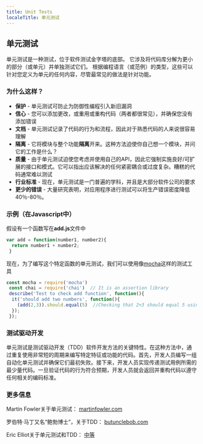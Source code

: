 ```yaml
---
title: Unit Tests
localeTitle: 单元测试
---
```

## 单元测试

单元测试是一种测试，位于软件测试金字塔的底部。 它涉及将代码库分解为更小的部分（或单元）并单独测试它们。 根据编程语言（或范例）的类型，这些可以针对您定义为单元的任何内容，尽管最常见的做法是针对功能。

### 为什么这样？

*   **保护** - 单元测试可防止为防御性编程引入新旧漏洞
*   **信心** - 您可以添加更改，或重用或重构代码（两者都很常见），并确保您没有添加错误
*   **文档** - 单元测试记录了代码的行为和流程，因此对于熟悉代码的人来说很容易理解
*   **隔离** - 它将模块与整个功能**隔离**开来。这种方法迫使你自己想一个模块，并问它的工作是什么？
*   **质量** - 由于单元测试迫使您考虑并使用自己的API，因此它强制实施良好/可扩展的接口和模式。它可以指出应该解决的任何紧密耦合或过度复杂。糟糕的代码通常难以测试
*   **行业标准** - 现在，单元测试是一门普遍的学科，并且是大部分软件公司的要求
*   **更少的错误** - 大量研究表明，对应用程序进行测试可以将生产错误密度降低40％-80％。

### 示例（在Javascript中）

假设有一个函数写在**add.js**文件中

```javascript
var add = function(number1, number2){ 
  return number1 + number2; 
 } 
```

现在，为了编写这个特定函数的单元测试，我们可以使用像[mocha](http://mochajs.org/)这样的测试工具

```javascript
const mocha = require('mocha') 
 const chai = require('chai')  // It is an assertion library 
 describe('Test to check add function', function(){ 
  it('should add two numbers', function(){ 
    (add(2,3)).should.equal(5)  //Checking that 2+3 should equal 5 using the given add function 
  }); 
 }); 
```

### 测试驱动开发

单元测试是测试驱动开发（TDD）软件开发方法的关键特性。在这种方法中，通过重复使用非常短的周期来编写特定特征或功能的代码。首先，开发人员编写一组自动化单元测试并确保它们最初失败。接下来，开发人员实现传递测试用例所需的最少量代码。一旦验证代码的行为符合预期，开发人员就会返回并重构代码以遵守任何相关的编码标准。

### 更多信息

Martin Fowler关于单元测试： [martinfowler.com](https://www.martinfowler.com/bliki/UnitTest.html)

罗伯特·马丁又名“鲍勃博士”，关于TDD： [butunclebob.com](http://www.butunclebob.com/ArticleS.UncleBob.TheThreeRulesOfTdd)

Eric Elliot关于单元测试和TDD： [中等](https://medium.com/javascript-scene/5-common-misconceptions-about-tdd-unit-tests-863d5beb3ce9)